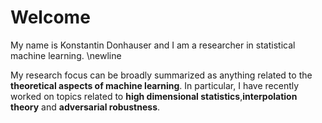 # Welcome
My name is Konstantin Donhauser and I am a researcher in statistical machine learning. \newline

My research focus can be broadly summarized as anything related to the **theoretical aspects of machine learning**. In particular, I have recently worked on topics related to **high dimensional statistics**,**interpolation theory** and **adversarial robustness**. 
